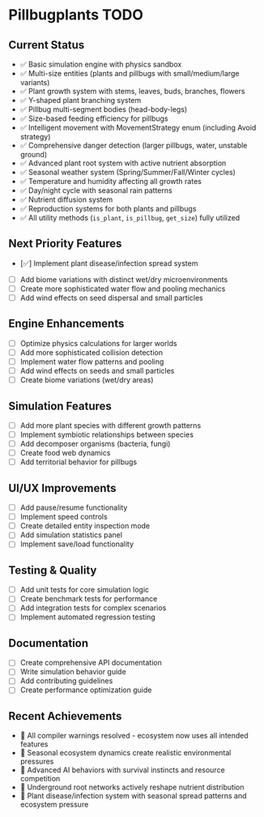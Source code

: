 # Pillbugplants TODO

## Current Status
- ✅ Basic simulation engine with physics sandbox
- ✅ Multi-size entities (plants and pillbugs with small/medium/large variants)
- ✅ Plant growth system with stems, leaves, buds, branches, flowers
- ✅ Y-shaped plant branching system
- ✅ Pillbug multi-segment bodies (head-body-legs)
- ✅ Size-based feeding efficiency for pillbugs
- ✅ Intelligent movement with MovementStrategy enum (including Avoid strategy)
- ✅ Comprehensive danger detection (larger pillbugs, water, unstable ground)
- ✅ Advanced plant root system with active nutrient absorption
- ✅ Seasonal weather system (Spring/Summer/Fall/Winter cycles)
- ✅ Temperature and humidity affecting all growth rates
- ✅ Day/night cycle with seasonal rain patterns
- ✅ Nutrient diffusion system
- ✅ Reproduction systems for both plants and pillbugs
- ✅ All utility methods (`is_plant`, `is_pillbug`, `get_size`) fully utilized

## Next Priority Features
- [✅] Implement plant disease/infection spread system
- [ ] Add biome variations with distinct wet/dry microenvironments
- [ ] Create more sophisticated water flow and pooling mechanics
- [ ] Add wind effects on seed dispersal and small particles

## Engine Enhancements
- [ ] Optimize physics calculations for larger worlds
- [ ] Add more sophisticated collision detection
- [ ] Implement water flow patterns and pooling
- [ ] Add wind effects on seeds and small particles
- [ ] Create biome variations (wet/dry areas)

## Simulation Features
- [ ] Add more plant species with different growth patterns
- [ ] Implement symbiotic relationships between species
- [ ] Add decomposer organisms (bacteria, fungi)
- [ ] Create food web dynamics
- [ ] Add territorial behavior for pillbugs

## UI/UX Improvements
- [ ] Add pause/resume functionality
- [ ] Implement speed controls
- [ ] Create detailed entity inspection mode
- [ ] Add simulation statistics panel
- [ ] Implement save/load functionality

## Testing & Quality
- [ ] Add unit tests for core simulation logic
- [ ] Create benchmark tests for performance
- [ ] Add integration tests for complex scenarios
- [ ] Implement automated regression testing

## Documentation
- [ ] Create comprehensive API documentation
- [ ] Write simulation behavior guide
- [ ] Add contributing guidelines
- [ ] Create performance optimization guide

## Recent Achievements
- 🎉 All compiler warnings resolved - ecosystem now uses all intended features
- 🎉 Seasonal ecosystem dynamics create realistic environmental pressures
- 🎉 Advanced AI behaviors with survival instincts and resource competition
- 🎉 Underground root networks actively reshape nutrient distribution
- 🎉 Plant disease/infection system with seasonal spread patterns and ecosystem pressure
